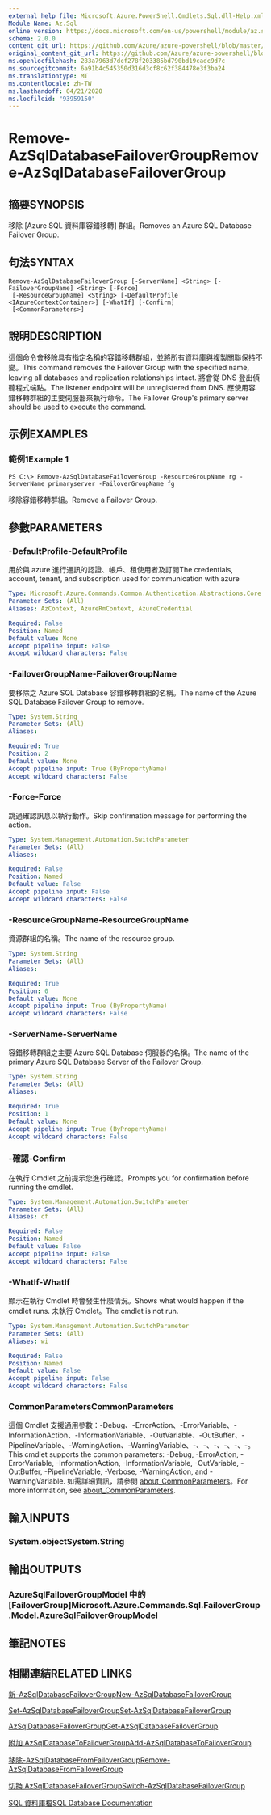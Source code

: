 ```yaml
---
external help file: Microsoft.Azure.PowerShell.Cmdlets.Sql.dll-Help.xml
Module Name: Az.Sql
online version: https://docs.microsoft.com/en-us/powershell/module/az.sql/remove-azsqldatabasefailovergroup
schema: 2.0.0
content_git_url: https://github.com/Azure/azure-powershell/blob/master/src/Sql/Sql/help/Remove-AzSqlDatabaseFailoverGroup.md
original_content_git_url: https://github.com/Azure/azure-powershell/blob/master/src/Sql/Sql/help/Remove-AzSqlDatabaseFailoverGroup.md
ms.openlocfilehash: 283a7963d7dcf278f203385bd790bd19cadc9d7c
ms.sourcegitcommit: 6a91b4c545350d316d3cf8c62f384478e3f3ba24
ms.translationtype: MT
ms.contentlocale: zh-TW
ms.lasthandoff: 04/21/2020
ms.locfileid: "93959150"
---
```

# <span data-ttu-id="67024-101">Remove-AzSqlDatabaseFailoverGroup</span><span class="sxs-lookup"><span data-stu-id="67024-101">Remove-AzSqlDatabaseFailoverGroup</span></span>

## <span data-ttu-id="67024-102">摘要</span><span class="sxs-lookup"><span data-stu-id="67024-102">SYNOPSIS</span></span>
<span data-ttu-id="67024-103">移除 [Azure SQL 資料庫容錯移轉] 群組。</span><span class="sxs-lookup"><span data-stu-id="67024-103">Removes an Azure SQL Database Failover Group.</span></span>

## <span data-ttu-id="67024-104">句法</span><span class="sxs-lookup"><span data-stu-id="67024-104">SYNTAX</span></span>

```
Remove-AzSqlDatabaseFailoverGroup [-ServerName] <String> [-FailoverGroupName] <String> [-Force]
 [-ResourceGroupName] <String> [-DefaultProfile <IAzureContextContainer>] [-WhatIf] [-Confirm]
 [<CommonParameters>]
```

## <span data-ttu-id="67024-105">說明</span><span class="sxs-lookup"><span data-stu-id="67024-105">DESCRIPTION</span></span>
<span data-ttu-id="67024-106">這個命令會移除具有指定名稱的容錯移轉群組，並將所有資料庫與複製關聯保持不變。</span><span class="sxs-lookup"><span data-stu-id="67024-106">This command removes the Failover Group with the specified name, leaving all databases and replication relationships intact.</span></span> <span data-ttu-id="67024-107">將會從 DNS 登出偵聽程式端點。</span><span class="sxs-lookup"><span data-stu-id="67024-107">The listener endpoint will be unregistered from DNS.</span></span>
<span data-ttu-id="67024-108">應使用容錯移轉群組的主要伺服器來執行命令。</span><span class="sxs-lookup"><span data-stu-id="67024-108">The Failover Group's primary server should be used to execute the command.</span></span>

## <span data-ttu-id="67024-109">示例</span><span class="sxs-lookup"><span data-stu-id="67024-109">EXAMPLES</span></span>

### <span data-ttu-id="67024-110">範例1</span><span class="sxs-lookup"><span data-stu-id="67024-110">Example 1</span></span>
```
PS C:\> Remove-AzSqlDatabaseFailoverGroup -ResourceGroupName rg -ServerName primaryserver -FailoverGroupName fg
```

<span data-ttu-id="67024-111">移除容錯移轉群組。</span><span class="sxs-lookup"><span data-stu-id="67024-111">Remove a Failover Group.</span></span>

## <span data-ttu-id="67024-112">參數</span><span class="sxs-lookup"><span data-stu-id="67024-112">PARAMETERS</span></span>

### <span data-ttu-id="67024-113">-DefaultProfile</span><span class="sxs-lookup"><span data-stu-id="67024-113">-DefaultProfile</span></span>
<span data-ttu-id="67024-114">用於與 azure 進行通訊的認證、帳戶、租使用者及訂閱</span><span class="sxs-lookup"><span data-stu-id="67024-114">The credentials, account, tenant, and subscription used for communication with azure</span></span>

```yaml
Type: Microsoft.Azure.Commands.Common.Authentication.Abstractions.Core.IAzureContextContainer
Parameter Sets: (All)
Aliases: AzContext, AzureRmContext, AzureCredential

Required: False
Position: Named
Default value: None
Accept pipeline input: False
Accept wildcard characters: False
```

### <span data-ttu-id="67024-115">-FailoverGroupName</span><span class="sxs-lookup"><span data-stu-id="67024-115">-FailoverGroupName</span></span>
<span data-ttu-id="67024-116">要移除之 Azure SQL Database 容錯移轉群組的名稱。</span><span class="sxs-lookup"><span data-stu-id="67024-116">The name of the Azure SQL Database Failover Group to remove.</span></span>

```yaml
Type: System.String
Parameter Sets: (All)
Aliases:

Required: True
Position: 2
Default value: None
Accept pipeline input: True (ByPropertyName)
Accept wildcard characters: False
```

### <span data-ttu-id="67024-117">-Force</span><span class="sxs-lookup"><span data-stu-id="67024-117">-Force</span></span>
<span data-ttu-id="67024-118">跳過確認訊息以執行動作。</span><span class="sxs-lookup"><span data-stu-id="67024-118">Skip confirmation message for performing the action.</span></span>

```yaml
Type: System.Management.Automation.SwitchParameter
Parameter Sets: (All)
Aliases:

Required: False
Position: Named
Default value: False
Accept pipeline input: False
Accept wildcard characters: False
```

### <span data-ttu-id="67024-119">-ResourceGroupName</span><span class="sxs-lookup"><span data-stu-id="67024-119">-ResourceGroupName</span></span>
<span data-ttu-id="67024-120">資源群組的名稱。</span><span class="sxs-lookup"><span data-stu-id="67024-120">The name of the resource group.</span></span>

```yaml
Type: System.String
Parameter Sets: (All)
Aliases:

Required: True
Position: 0
Default value: None
Accept pipeline input: True (ByPropertyName)
Accept wildcard characters: False
```

### <span data-ttu-id="67024-121">-ServerName</span><span class="sxs-lookup"><span data-stu-id="67024-121">-ServerName</span></span>
<span data-ttu-id="67024-122">容錯移轉群組之主要 Azure SQL Database 伺服器的名稱。</span><span class="sxs-lookup"><span data-stu-id="67024-122">The name of the primary Azure SQL Database Server of the Failover Group.</span></span>

```yaml
Type: System.String
Parameter Sets: (All)
Aliases:

Required: True
Position: 1
Default value: None
Accept pipeline input: True (ByPropertyName)
Accept wildcard characters: False
```

### <span data-ttu-id="67024-123">-確認</span><span class="sxs-lookup"><span data-stu-id="67024-123">-Confirm</span></span>
<span data-ttu-id="67024-124">在執行 Cmdlet 之前提示您進行確認。</span><span class="sxs-lookup"><span data-stu-id="67024-124">Prompts you for confirmation before running the cmdlet.</span></span>

```yaml
Type: System.Management.Automation.SwitchParameter
Parameter Sets: (All)
Aliases: cf

Required: False
Position: Named
Default value: False
Accept pipeline input: False
Accept wildcard characters: False
```

### <span data-ttu-id="67024-125">-WhatIf</span><span class="sxs-lookup"><span data-stu-id="67024-125">-WhatIf</span></span>
<span data-ttu-id="67024-126">顯示在執行 Cmdlet 時會發生什麼情況。</span><span class="sxs-lookup"><span data-stu-id="67024-126">Shows what would happen if the cmdlet runs.</span></span>
<span data-ttu-id="67024-127">未執行 Cmdlet。</span><span class="sxs-lookup"><span data-stu-id="67024-127">The cmdlet is not run.</span></span>

```yaml
Type: System.Management.Automation.SwitchParameter
Parameter Sets: (All)
Aliases: wi

Required: False
Position: Named
Default value: False
Accept pipeline input: False
Accept wildcard characters: False
```

### <span data-ttu-id="67024-128">CommonParameters</span><span class="sxs-lookup"><span data-stu-id="67024-128">CommonParameters</span></span>
<span data-ttu-id="67024-129">這個 Cmdlet 支援通用參數：-Debug、-ErrorAction、-ErrorVariable、-InformationAction、-InformationVariable、-OutVariable、-OutBuffer、-PipelineVariable、-WarningAction、-WarningVariable、-、-、-、-、-、-。</span><span class="sxs-lookup"><span data-stu-id="67024-129">This cmdlet supports the common parameters: -Debug, -ErrorAction, -ErrorVariable, -InformationAction, -InformationVariable, -OutVariable, -OutBuffer, -PipelineVariable, -Verbose, -WarningAction, and -WarningVariable.</span></span> <span data-ttu-id="67024-130">如需詳細資訊，請參閱 [about_CommonParameters](http://go.microsoft.com/fwlink/?LinkID=113216)。</span><span class="sxs-lookup"><span data-stu-id="67024-130">For more information, see [about_CommonParameters](http://go.microsoft.com/fwlink/?LinkID=113216).</span></span>

## <span data-ttu-id="67024-131">輸入</span><span class="sxs-lookup"><span data-stu-id="67024-131">INPUTS</span></span>

### <span data-ttu-id="67024-132">System.object</span><span class="sxs-lookup"><span data-stu-id="67024-132">System.String</span></span>

## <span data-ttu-id="67024-133">輸出</span><span class="sxs-lookup"><span data-stu-id="67024-133">OUTPUTS</span></span>

### <span data-ttu-id="67024-134">AzureSqlFailoverGroupModel 中的 [FailoverGroup]</span><span class="sxs-lookup"><span data-stu-id="67024-134">Microsoft.Azure.Commands.Sql.FailoverGroup.Model.AzureSqlFailoverGroupModel</span></span>

## <span data-ttu-id="67024-135">筆記</span><span class="sxs-lookup"><span data-stu-id="67024-135">NOTES</span></span>

## <span data-ttu-id="67024-136">相關連結</span><span class="sxs-lookup"><span data-stu-id="67024-136">RELATED LINKS</span></span>

[<span data-ttu-id="67024-137">新-AzSqlDatabaseFailoverGroup</span><span class="sxs-lookup"><span data-stu-id="67024-137">New-AzSqlDatabaseFailoverGroup</span></span>](./New-AzSqlDatabaseFailoverGroup.md)

[<span data-ttu-id="67024-138">Set-AzSqlDatabaseFailoverGroup</span><span class="sxs-lookup"><span data-stu-id="67024-138">Set-AzSqlDatabaseFailoverGroup</span></span>](./Set-AzSqlDatabaseFailoverGroup.md)

[<span data-ttu-id="67024-139">AzSqlDatabaseFailoverGroup</span><span class="sxs-lookup"><span data-stu-id="67024-139">Get-AzSqlDatabaseFailoverGroup</span></span>](./Get-AzSqlDatabaseFailoverGroup.md)

[<span data-ttu-id="67024-140">附加 AzSqlDatabaseToFailoverGroup</span><span class="sxs-lookup"><span data-stu-id="67024-140">Add-AzSqlDatabaseToFailoverGroup</span></span>](./Add-AzSqlDatabaseToFailoverGroup.md)

[<span data-ttu-id="67024-141">移除-AzSqlDatabaseFromFailoverGroup</span><span class="sxs-lookup"><span data-stu-id="67024-141">Remove-AzSqlDatabaseFromFailoverGroup</span></span>](./Remove-AzSqlDatabaseFromFailoverGroup.md)

[<span data-ttu-id="67024-142">切換 AzSqlDatabaseFailoverGroup</span><span class="sxs-lookup"><span data-stu-id="67024-142">Switch-AzSqlDatabaseFailoverGroup</span></span>](./Switch-AzSqlDatabaseFailoverGroup.md)

[<span data-ttu-id="67024-143">SQL 資料庫檔</span><span class="sxs-lookup"><span data-stu-id="67024-143">SQL Database Documentation</span></span>](https://docs.microsoft.com/azure/sql-database/)
